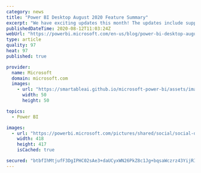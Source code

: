 ```yaml
---
category: news
title: "Power BI Desktop August 2020 Feature Summary"
excerpt: "We have exciting updates this month! The updates include support for Perspectives in Personalize visuals, rectangular select for data points, dynamic formatting support to more visuals, Direct Query support for Q&#038;A, several new AppSource visuals, and more! Check out the full blog to learn more about"
publishedDateTime: 2020-08-12T11:03:24Z
webUrl: "https://powerbi.microsoft.com/en-us/blog/power-bi-desktop-august-2020-feature-summary/"
type: article
quality: 97
heat: 97
published: true

provider:
  name: Microsoft
  domain: microsoft.com
  images:
    - url: "https://smartableai.github.io/microsoft-power-bi/assets/images/organizations/microsoft.com-50x50.jpg"
      width: 50
      height: 50

topics:
  - Power BI

images:
  - url: "https://powerbi.microsoft.com/pictures/shared/social/social-default-image.png"
    width: 418
    height: 417
    isCached: true

secured: "btbfIhMtjufF3DgIPHC02sAe3+daUCyxWN26PkZ8c1Jg+bqsaWczrz43YijRIQBX8sicc/f0ruMwtP4NmnNp4f8r3TcQD5T0jVabV5TOaJOKPg80Ir0jcuZcSIUaj0dP5m9V3F9xJ9BKI88u2hRAzcckldjrNwn+PgW809hG48ursOqjkW2TB7vFifJIBIQG66TYkWWDmBvWqtPaXKzYnKhThLnCbX5gy7gFN0svGin3Xi11Df5oZucFaRkPP/a4DsXaNCGF7ncbEdv0zxyFVg8QO855irdW8O4uVTo2G3DjY09luDbCfrt5a1BgMWRF+Q1K+oTdDcAph56OK57pJQ==;nqT/Evf+vJtOiDNtQW+66g=="
---
```



